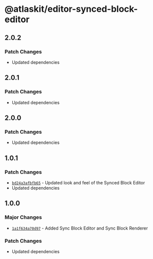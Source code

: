 # @atlaskit/editor-synced-block-editor

## 2.0.2

### Patch Changes

- Updated dependencies

## 2.0.1

### Patch Changes

- Updated dependencies

## 2.0.0

### Patch Changes

- Updated dependencies

## 1.0.1

### Patch Changes

- [`bd24a3afbfb65`](https://bitbucket.org/atlassian/atlassian-frontend-monorepo/commits/bd24a3afbfb65) -
  Updated look and feel of the Synced Block Editor
- Updated dependencies

## 1.0.0

### Major Changes

- [`1a1f634a70d97`](https://bitbucket.org/atlassian/atlassian-frontend-monorepo/commits/1a1f634a70d97) -
  Added Sync Block Editor and Sync Block Renderer

### Patch Changes

- Updated dependencies
